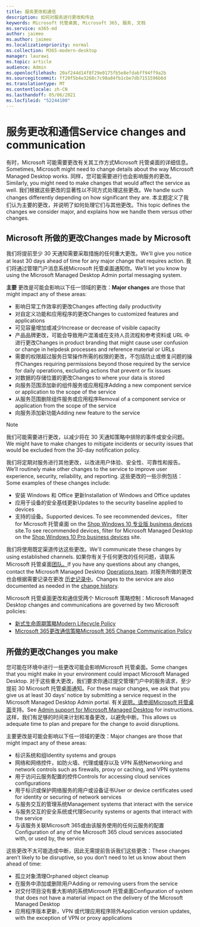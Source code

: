 ```yaml
---
title: 服务更改和通信
description: 如何对服务进行更改和传达
keywords: Microsoft 托管桌面, Microsoft 365, 服务, 文档
ms.service: m365-md
author: jaimeo
ms.author: jaimeo
ms.localizationpriority: normal
ms.collection: M365-modern-desktop
manager: laurawi
ms.topic: article
audience: Admin
ms.openlocfilehash: 20af244d14f8f29e0175fb5e8efdabff94ff9a2b
ms.sourcegitcommit: ff20f5b4e3268c7c98a84fb1cbe7db7151596b6d
ms.translationtype: MT
ms.contentlocale: zh-CN
ms.lasthandoff: 05/06/2021
ms.locfileid: "52244100"
---
```

# <a name="service-changes-and-communication"></a><span data-ttu-id="b2deb-104">服务更改和通信</span><span class="sxs-lookup"><span data-stu-id="b2deb-104">Service changes and communication</span></span>

<span data-ttu-id="b2deb-105">有时，Microsoft 可能需要更改有关其工作方式Microsoft 托管桌面的详细信息。</span><span class="sxs-lookup"><span data-stu-id="b2deb-105">Sometimes, Microsoft might need to change details about the way Microsoft Managed Desktop works.</span></span> <span data-ttu-id="b2deb-106">同样，您可能需要进行也会影响服务的更改。</span><span class="sxs-lookup"><span data-stu-id="b2deb-106">Similarly, you might need to make changes that would affect the service as well.</span></span> <span data-ttu-id="b2deb-107">我们根据这些更改的显著性以不同方式处理这些更改。</span><span class="sxs-lookup"><span data-stu-id="b2deb-107">We handle such changes differently depending on how significant they are.</span></span> <span data-ttu-id="b2deb-108">本主题定义了我们认为主要的更改，并说明了如何处理它们与其他更改。</span><span class="sxs-lookup"><span data-stu-id="b2deb-108">This topic defines the changes we consider major, and explains how we handle them versus other changes.</span></span>



## <a name="changes-made-by-microsoft"></a><span data-ttu-id="b2deb-109">Microsoft 所做的更改</span><span class="sxs-lookup"><span data-stu-id="b2deb-109">Changes made by Microsoft</span></span>

<span data-ttu-id="b2deb-110">我们将提前至少 30 天通知需要采取措施的任何重大更改。</span><span class="sxs-lookup"><span data-stu-id="b2deb-110">We'll give you notice at least 30 days ahead of time for any major change that requires action.</span></span> <span data-ttu-id="b2deb-111">我们将通过管理门户消息系统Microsoft 托管桌面通知你。</span><span class="sxs-lookup"><span data-stu-id="b2deb-111">We’ll let you know by using the Microsoft Managed Desktop Admin portal messaging system.</span></span>

<span data-ttu-id="b2deb-112">**主要** 更改是可能会影响以下任一领域的更改：</span><span class="sxs-lookup"><span data-stu-id="b2deb-112">**Major changes** are those that might impact any of these areas:</span></span>
- <span data-ttu-id="b2deb-113">影响日常工作效率的更改</span><span class="sxs-lookup"><span data-stu-id="b2deb-113">Changes affecting daily productivity</span></span>
- <span data-ttu-id="b2deb-114">对自定义功能和应用程序的更改</span><span class="sxs-lookup"><span data-stu-id="b2deb-114">Changes to customized features and applications</span></span>
- <span data-ttu-id="b2deb-115">可见容量增加或减少</span><span class="sxs-lookup"><span data-stu-id="b2deb-115">Increase or decrease of visible capacity</span></span>
- <span data-ttu-id="b2deb-116">产品品牌更改，可能会导致用户混淆或在支持人员流程和参考资料或 URL 中进行更改</span><span class="sxs-lookup"><span data-stu-id="b2deb-116">Changes in product branding that might cause user confusion or change in helpdesk processes and reference material or URLs</span></span>
- <span data-ttu-id="b2deb-117">需要的权限超过服务日常操作所需的权限的更改，不包括防止或修复问题的操作</span><span class="sxs-lookup"><span data-stu-id="b2deb-117">Changes requiring permissions beyond those required by the service for daily operations, excluding actions that prevent or fix issues</span></span>
- <span data-ttu-id="b2deb-118">对数据的存储位置的更改</span><span class="sxs-lookup"><span data-stu-id="b2deb-118">Changes to where your data is stored</span></span>
- <span data-ttu-id="b2deb-119">向服务范围添加新的组件服务或应用程序</span><span class="sxs-lookup"><span data-stu-id="b2deb-119">Adding a new component service or application to the scope of the service</span></span>
- <span data-ttu-id="b2deb-120">从服务范围删除组件服务或应用程序</span><span class="sxs-lookup"><span data-stu-id="b2deb-120">Removal of a component service or application from the scope of the service</span></span>
- <span data-ttu-id="b2deb-121">向服务添加新功能</span><span class="sxs-lookup"><span data-stu-id="b2deb-121">Adding new feature to the service</span></span>

> [!NOTE]
> <span data-ttu-id="b2deb-122">我们可能需要进行更改，以减少将在 30 天通知策略中排除的事件或安全问题。</span><span class="sxs-lookup"><span data-stu-id="b2deb-122">We might have to make changes to mitigate incidents or security issues that would be excluded from the 30-day notification policy.</span></span>

<span data-ttu-id="b2deb-123">我们将定期对服务进行其他更改，以改进用户体验、安全性、可靠性和报告。</span><span class="sxs-lookup"><span data-stu-id="b2deb-123">We’ll routinely make other changes to the service to improve user experience, security, reliability, and reporting.</span></span> <span data-ttu-id="b2deb-124">这些更改的一些示例包括：</span><span class="sxs-lookup"><span data-stu-id="b2deb-124">Some examples of these changes include:</span></span>

- <span data-ttu-id="b2deb-125">安装 Windows 和 Office 更新</span><span class="sxs-lookup"><span data-stu-id="b2deb-125">Installation of Windows and Office updates</span></span>
- <span data-ttu-id="b2deb-126">应用于设备的安全基线更新</span><span class="sxs-lookup"><span data-stu-id="b2deb-126">Updates to the security baseline applied to devices</span></span>
- <span data-ttu-id="b2deb-127">支持的设备。</span><span class="sxs-lookup"><span data-stu-id="b2deb-127">Supported devices.</span></span> <span data-ttu-id="b2deb-128">To see recommended devices， filter for Microsoft 托管桌面 on the [Shop Windows 10 专业版 business devices](https://www.microsoft.com/windowsforbusiness/view-all-devices) site.</span><span class="sxs-lookup"><span data-stu-id="b2deb-128">To see recommended devices, filter for Microsoft Managed Desktop on the [Shop Windows 10 Pro business devices](https://www.microsoft.com/windowsforbusiness/view-all-devices) site.</span></span>

<span data-ttu-id="b2deb-129">我们将使用既定渠道传达这些更改。</span><span class="sxs-lookup"><span data-stu-id="b2deb-129">We'll communicate these changes by using established channels.</span></span> <span data-ttu-id="b2deb-130">如果你有关于任何更改的任何问题，请联系Microsoft 托管桌面[团队。](../working-with-managed-desktop/admin-support.md)</span><span class="sxs-lookup"><span data-stu-id="b2deb-130">If you have any questions about any changes, contact the Microsoft Managed Desktop [Operations team](../working-with-managed-desktop/admin-support.md).</span></span> <span data-ttu-id="b2deb-131">对服务所做的更改也会根据需要记录在更改 [历史记录中](../change-history-managed-desktop.md)。</span><span class="sxs-lookup"><span data-stu-id="b2deb-131">Changes to the service are also documented as needed in the [change history](../change-history-managed-desktop.md).</span></span>

<span data-ttu-id="b2deb-132">Microsoft 托管桌面更改和通信受两个 Microsoft 策略控制：</span><span class="sxs-lookup"><span data-stu-id="b2deb-132">Microsoft Managed Desktop changes and communications are governed by two Microsoft policies:</span></span>
- [<span data-ttu-id="b2deb-133">新式生命周期策略</span><span class="sxs-lookup"><span data-stu-id="b2deb-133">Modern Lifecycle Policy</span></span>](https://support.microsoft.com/help/30881/modern-lifecycle-policy)
- [<span data-ttu-id="b2deb-134">Microsoft 365更改通信策略</span><span class="sxs-lookup"><span data-stu-id="b2deb-134">Microsoft 365 Change Communication Policy</span></span>](/office365/admin/manage/message-center)

## <a name="changes-you-make"></a><span data-ttu-id="b2deb-135">所做的更改</span><span class="sxs-lookup"><span data-stu-id="b2deb-135">Changes you make</span></span>

<span data-ttu-id="b2deb-136">您可能在环境中进行一些更改可能会影响Microsoft 托管桌面。</span><span class="sxs-lookup"><span data-stu-id="b2deb-136">Some changes that you might make in your environment could impact Microsoft Managed Desktop.</span></span> <span data-ttu-id="b2deb-137">对于这些重大更改，我们要求你通过提交管理门户中的服务请求，至少提前 30 Microsoft 托管桌面通知。</span><span class="sxs-lookup"><span data-stu-id="b2deb-137">For these major changes, we ask that you give us at least 30 days’ notice by submitting a service request in the Microsoft Managed Desktop Admin portal.</span></span> <span data-ttu-id="b2deb-138">有关[说明，请参阅Microsoft 托管桌面](../working-with-managed-desktop/admin-support.md)支持。</span><span class="sxs-lookup"><span data-stu-id="b2deb-138">See [Admin support for Microsoft Managed Desktop](../working-with-managed-desktop/admin-support.md) for instructions.</span></span> <span data-ttu-id="b2deb-139">这样，我们有足够的时间来计划和准备更改，以避免中断。</span><span class="sxs-lookup"><span data-stu-id="b2deb-139">This allows us adequate time to plan and prepare for the change to avoid disruptions.</span></span>

<span data-ttu-id="b2deb-140">主要更改是可能会影响以下任一领域的更改：</span><span class="sxs-lookup"><span data-stu-id="b2deb-140">Major changes are those that might impact any of these areas:</span></span>

- <span data-ttu-id="b2deb-141">标识系统和组</span><span class="sxs-lookup"><span data-stu-id="b2deb-141">Identity systems and groups</span></span>
- <span data-ttu-id="b2deb-142">网络和网络控件，如防火墙、代理或缓存以及 VPN 系统</span><span class="sxs-lookup"><span data-stu-id="b2deb-142">Networking and network controls such as firewalls, proxy or caching, and VPN systems</span></span>
- <span data-ttu-id="b2deb-143">用于访问云服务配置的控件</span><span class="sxs-lookup"><span data-stu-id="b2deb-143">Controls for accessing cloud services configurations</span></span>
- <span data-ttu-id="b2deb-144">用于标识或保护网络服务的用户或设备证书</span><span class="sxs-lookup"><span data-stu-id="b2deb-144">User or device certificates used for identity or securing of network services</span></span>
- <span data-ttu-id="b2deb-145">与服务交互的管理系统</span><span class="sxs-lookup"><span data-stu-id="b2deb-145">Management systems that interact with the service</span></span>
- <span data-ttu-id="b2deb-146">与服务交互的安全系统或代理</span><span class="sxs-lookup"><span data-stu-id="b2deb-146">Security systems or agents that interact with the service</span></span>
- <span data-ttu-id="b2deb-147">与该服务关联Microsoft 365或由该服务使用的任何云服务的配置</span><span class="sxs-lookup"><span data-stu-id="b2deb-147">Configuration of any of the Microsoft 365 cloud services associated with, or used by, the service</span></span>

<span data-ttu-id="b2deb-148">这些更改不太可能造成中断，因此无需提前告诉我们这些更改：</span><span class="sxs-lookup"><span data-stu-id="b2deb-148">These changes aren’t likely to be disruptive, so you don’t need to let us know about them ahead of time:</span></span>

- <span data-ttu-id="b2deb-149">孤立对象清理</span><span class="sxs-lookup"><span data-stu-id="b2deb-149">Orphaned object cleanup</span></span>
- <span data-ttu-id="b2deb-150">在服务中添加或删除用户</span><span class="sxs-lookup"><span data-stu-id="b2deb-150">Adding or removing users from the service</span></span>
- <span data-ttu-id="b2deb-151">对交付项目没有重大影响的系统Microsoft 托管桌面</span><span class="sxs-lookup"><span data-stu-id="b2deb-151">Configuration of system that does not have a material impact on the delivery of the Microsoft Managed Desktop</span></span>
- <span data-ttu-id="b2deb-152">应用程序版本更新，VPN 或代理应用程序除外</span><span class="sxs-lookup"><span data-stu-id="b2deb-152">Application version updates, with the exception of VPN or proxy applications</span></span>
